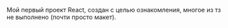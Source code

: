Мой первый проект React, создан с целью ознакомления, многое из тз не выполнено (почти просто макет).
